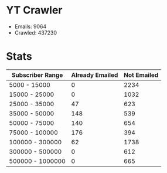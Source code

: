# YT Crawler
- Emails: 9064
- Crawled: 437230

# Stats
| Subscriber Range  | Already Emailed | Not Emailed |
|-------|-------|-------|
| 5000 - 15000 | 0 | 2234 |
| 15000 - 25000 | 0 | 1032 |
| 25000 - 35000 | 47 | 623 |
| 35000 - 50000 | 148 | 539 |
| 50000 - 75000 | 140 | 654 |
| 75000 - 100000 | 176 | 394 |
| 100000 - 300000 | 62 | 1738 |
| 300000 - 500000 | 0 | 612 |
| 500000 - 1000000 | 0 | 665 |
